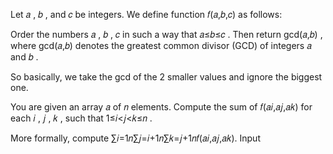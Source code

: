 Let 𝑎
, 𝑏
, and 𝑐
be integers. We define function 𝑓(𝑎,𝑏,𝑐)
as follows:

Order the numbers 𝑎
, 𝑏
, 𝑐
in such a way that 𝑎≤𝑏≤𝑐
. Then return gcd(𝑎,𝑏)
, where gcd(𝑎,𝑏)
denotes the greatest common divisor (GCD) of integers 𝑎
and 𝑏
.

So basically, we take the gcd
of the 2
smaller values and ignore the biggest one.

You are given an array 𝑎
of 𝑛
elements. Compute the sum of 𝑓(𝑎𝑖,𝑎𝑗,𝑎𝑘)
for each 𝑖
, 𝑗
, 𝑘
, such that 1≤𝑖<𝑗<𝑘≤𝑛
.

More formally, compute
∑𝑖=1𝑛∑𝑗=𝑖+1𝑛∑𝑘=𝑗+1𝑛𝑓(𝑎𝑖,𝑎𝑗,𝑎𝑘).
Input